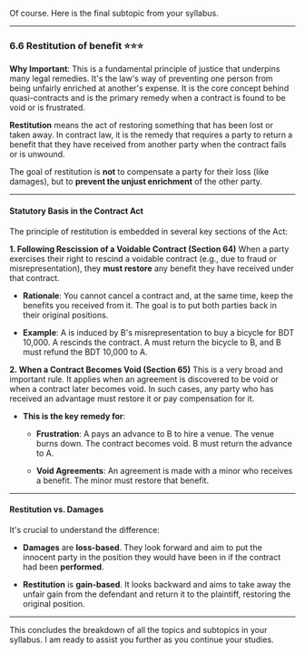 Of course. Here is the final subtopic from your syllabus.

---

### **6.6 Restitution of benefit** ⭐⭐⭐

**Why Important**: This is a fundamental principle of justice that underpins many legal remedies. It's the law's way of preventing one person from being unfairly enriched at another's expense. It is the core concept behind quasi-contracts and is the primary remedy when a contract is found to be void or is frustrated.

**Restitution** means the act of restoring something that has been lost or taken away. In contract law, it is the remedy that requires a party to return a benefit that they have received from another party when the contract fails or is unwound.

The goal of restitution is **not** to compensate a party for their loss (like damages), but to **prevent the unjust enrichment** of the other party.

---

#### **Statutory Basis in the Contract Act**

The principle of restitution is embedded in several key sections of the Act:

**1. Following Rescission of a Voidable Contract (Section 64)** When a party exercises their right to rescind a voidable contract (e.g., due to fraud or misrepresentation), they **must restore** any benefit they have received under that contract.

- **Rationale**: You cannot cancel a contract and, at the same time, keep the benefits you received from it. The goal is to put both parties back in their original positions.
    
- **Example**: A is induced by B's misrepresentation to buy a bicycle for BDT 10,000. A rescinds the contract. A must return the bicycle to B, and B must refund the BDT 10,000 to A.
    

**2. When a Contract Becomes Void (Section 65)** This is a very broad and important rule. It applies when an agreement is discovered to be void or when a contract later becomes void. In such cases, any party who has received an advantage must restore it or pay compensation for it.

- **This is the key remedy for**:
    
    - **Frustration**: A pays an advance to B to hire a venue. The venue burns down. The contract becomes void. B must return the advance to A.
        
    - **Void Agreements**: An agreement is made with a minor who receives a benefit. The minor must restore that benefit.
        

---

#### **Restitution vs. Damages**

It's crucial to understand the difference:

- **Damages** are **loss-based**. They look forward and aim to put the innocent party in the position they would have been in if the contract had been **performed**.
    
- **Restitution** is **gain-based**. It looks backward and aims to take away the unfair gain from the defendant and return it to the plaintiff, restoring the original position.
    

---

This concludes the breakdown of all the topics and subtopics in your syllabus. I am ready to assist you further as you continue your studies.